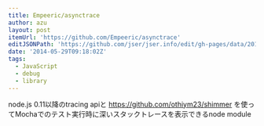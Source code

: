 ```yaml
---
title: Empeeric/asynctrace
author: azu
layout: post
itemUrl: 'https://github.com/Empeeric/asynctrace'
editJSONPath: 'https://github.com/jser/jser.info/edit/gh-pages/data/2014/05/index.json'
date: '2014-05-29T09:18:02Z'
tags:
  - JavaScript
  - debug
  - library
---
```

node.js 0.11以降のtracing apiと https://github.com/othiym23/shimmer を使ってMochaでのテスト実行時に深いスタックトレースを表示できるnode module
